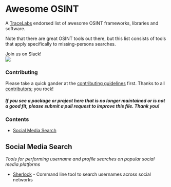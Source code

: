 # Awesome OSINT

A [TraceLabs](https://tracelabs.org) endorsed list of awesome OSINT frameworks, libraries and software. 

Note that there are great OSINT tools out there, but this list consists of tools that apply specifically to missing-persons searches.

Join us on Slack!<br>[<img src="https://img.shields.io/badge/slack-@tracelabs-red.svg?logo=slack">](https://join.slack.com/t/tracelabs/shared_invite/enQtNjUyMDAxOTc0ODg3LWFiYTVlYjNiZmFiNTk5OGE0MjMxMDQ2YzdjZGEwOThiZTVhNTc1MjUzZjllY2JmMjVjYWQ4YzMyZjZkYmU1YmU)


### Contributing

Please take a quick gander at the [contributing guidelines](https://github.com/tracelabs/awesome-osint/blob/master/CONTRIBUTING.md) first. Thanks to all [contributors](https://github.com/tracelabs/awesome-osint/graphs/contributors); you rock!

#### *If you see a package or project here that is no longer maintained or is not a good fit, please submit a pull request to improve this file. Thank you!*

### Contents

- [Social Media Search](#social-media-search)

## Social Media Search

*Tools for performing username and profile searches on popular social media platforms*

* [Sherlock](https://github.com/sherlock-project/sherlockI) - Command line tool to search usernames across social networks
